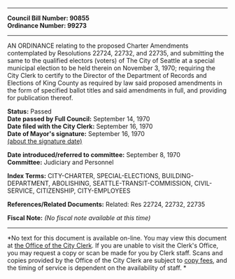 * * * * *  
  
**Council Bill Number: [](#h0)[](#h2)90855**   
**Ordinance Number: 99273**  
  
* * * * *  
  
AN ORDINANCE relating to the proposed Charter Amendments contemplated by Resolutions 22724, 22732, and 22735, and submitting the same to the qualified electors (voters) of The City of Seattle at a special municipal election to be held therein on November 3, 1970; requiring the City Clerk to certify to the Director of the Department of Records and Elections of King County as required by law said proposed amendments in the form of specified ballot titles and said amendments in full, and providing for publication thereof.  
  
**Status:** Passed   
**Date passed by Full Council:** September 14, 1970   
**Date filed with the City Clerk:** September 16, 1970   
**Date of Mayor's signature:** September 16, 1970   
[(about the signature date)](/~public/approvaldate.htm)   
  
  
**Date introduced/referred to committee:** September 8, 1970   
**Committee:** Judiciary and Personnel   
  
**Index Terms:** CITY-CHARTER, SPECIAL-ELECTIONS, BUILDING-DEPARTMENT, ABOLISHING, SEATTLE-TRANSIT-COMMISSION, CIVIL-SERVICE, CITIZENSHIP, CITY-EMPLOYEES  
  
**References/Related Documents:** Related: Res 22724, 22732, 22735  
  
**Fiscal Note:** *(No fiscal note available at this time)*  
  
* * * * *  
  
*No text for this document is available on-line. You may view this document at [the Office of the City Clerk](http://www.seattle.gov/leg/clerk/contactUs.htm). If you are unable to visit the Clerk's Office, you may request a copy or scan be made for you by Clerk staff. Scans and copies provided by the Office of the City Clerk are subject to [copy fees](http://clerk.seattle.gov/~public/clerkfees.htm), and the timing of service is dependent on the availability of staff. *  
  
  
